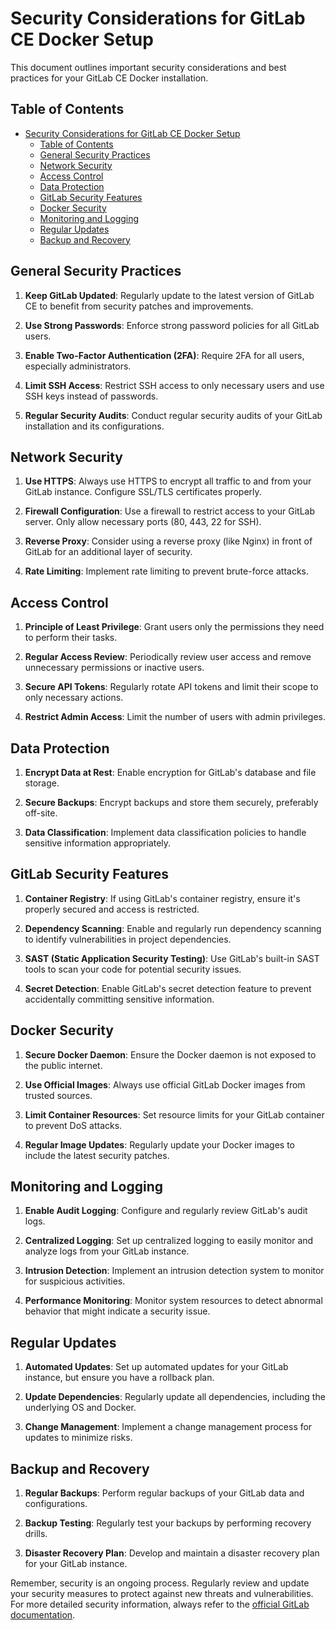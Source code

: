 # Security Considerations for GitLab CE Docker Setup

This document outlines important security considerations and best practices for your GitLab CE Docker installation.

## Table of Contents

- [Security Considerations for GitLab CE Docker Setup](#security-considerations-for-gitlab-ce-docker-setup)
  - [Table of Contents](#table-of-contents)
  - [General Security Practices](#general-security-practices)
  - [Network Security](#network-security)
  - [Access Control](#access-control)
  - [Data Protection](#data-protection)
  - [GitLab Security Features](#gitlab-security-features)
  - [Docker Security](#docker-security)
  - [Monitoring and Logging](#monitoring-and-logging)
  - [Regular Updates](#regular-updates)
  - [Backup and Recovery](#backup-and-recovery)

## General Security Practices

1. **Keep GitLab Updated**: Regularly update to the latest version of GitLab CE to benefit from security patches and improvements.

2. **Use Strong Passwords**: Enforce strong password policies for all GitLab users.

3. **Enable Two-Factor Authentication (2FA)**: Require 2FA for all users, especially administrators.

4. **Limit SSH Access**: Restrict SSH access to only necessary users and use SSH keys instead of passwords.

5. **Regular Security Audits**: Conduct regular security audits of your GitLab installation and its configurations.

## Network Security

1. **Use HTTPS**: Always use HTTPS to encrypt all traffic to and from your GitLab instance. Configure SSL/TLS certificates properly.

2. **Firewall Configuration**: Use a firewall to restrict access to your GitLab server. Only allow necessary ports (80, 443, 22 for SSH).

3. **Reverse Proxy**: Consider using a reverse proxy (like Nginx) in front of GitLab for an additional layer of security.

4. **Rate Limiting**: Implement rate limiting to prevent brute-force attacks.

## Access Control

1. **Principle of Least Privilege**: Grant users only the permissions they need to perform their tasks.

2. **Regular Access Review**: Periodically review user access and remove unnecessary permissions or inactive users.

3. **Secure API Tokens**: Regularly rotate API tokens and limit their scope to only necessary actions.

4. **Restrict Admin Access**: Limit the number of users with admin privileges.

## Data Protection

1. **Encrypt Data at Rest**: Enable encryption for GitLab's database and file storage.

2. **Secure Backups**: Encrypt backups and store them securely, preferably off-site.

3. **Data Classification**: Implement data classification policies to handle sensitive information appropriately.

## GitLab Security Features

1. **Container Registry**: If using GitLab's container registry, ensure it's properly secured and access is restricted.

2. **Dependency Scanning**: Enable and regularly run dependency scanning to identify vulnerabilities in project dependencies.

3. **SAST (Static Application Security Testing)**: Use GitLab's built-in SAST tools to scan your code for potential security issues.

4. **Secret Detection**: Enable GitLab's secret detection feature to prevent accidentally committing sensitive information.

## Docker Security

1. **Secure Docker Daemon**: Ensure the Docker daemon is not exposed to the public internet.

2. **Use Official Images**: Always use official GitLab Docker images from trusted sources.

3. **Limit Container Resources**: Set resource limits for your GitLab container to prevent DoS attacks.

4. **Regular Image Updates**: Regularly update your Docker images to include the latest security patches.

## Monitoring and Logging

1. **Enable Audit Logging**: Configure and regularly review GitLab's audit logs.

2. **Centralized Logging**: Set up centralized logging to easily monitor and analyze logs from your GitLab instance.

3. **Intrusion Detection**: Implement an intrusion detection system to monitor for suspicious activities.

4. **Performance Monitoring**: Monitor system resources to detect abnormal behavior that might indicate a security issue.

## Regular Updates

1. **Automated Updates**: Set up automated updates for your GitLab instance, but ensure you have a rollback plan.

2. **Update Dependencies**: Regularly update all dependencies, including the underlying OS and Docker.

3. **Change Management**: Implement a change management process for updates to minimize risks.

## Backup and Recovery

1. **Regular Backups**: Perform regular backups of your GitLab data and configurations.

2. **Backup Testing**: Regularly test your backups by performing recovery drills.

3. **Disaster Recovery Plan**: Develop and maintain a disaster recovery plan for your GitLab instance.

Remember, security is an ongoing process. Regularly review and update your security measures to protect against new threats and vulnerabilities. For more detailed security information, always refer to the [official GitLab documentation](https://docs.gitlab.com/ee/security/).
